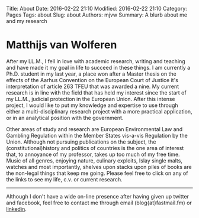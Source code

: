 Title: About
Date: 2016-02-22 21:10
Modified: 2016-02-22 21:10
Category: Pages
Tags: about
Slug: about
Authors: mjvw
Summary: A blurb about me and my research

# Matthijs van Wolferen
After my LL.M., I fell in love with academic research, writing and teaching and have made it my goal in life to succeed in these things. I am currently a Ph.D. student in my last year, a place won after a Master thesis on the effects of the Aarhus Convention on the European Court of Justice it's interpretation of article 263 TFEU that was awarded a nine. My current research is in line with the field that has held my interest since the start of my LL.M., judicial protection in the European Union. After this intense project, I would like to put my knowledge and expertise to use through either a multi-disciplinary research project with a more practical application, or in an analytical position with the government.

Other areas of study and research are European Environmental Law and Gambling Regulation within the Member States vis-a-vis Regulation by the Union. Although not pursuing publications on the subject, the (constitutional)history and politics of countries is the one area of interest that, to annoyance of my professor, takes up too much of my free time. Music of all genres, enjoying nature, culinary exploits, Islay single malts, watches and most importantly, shelves upon stacks upon piles of books are the non-legal things that keep me going. Please feel free to click on any of the links to see my life, c.v. or current research.
- - -
Although I don't have a wide on-line presence after having given up twitter and facebook, feel free to contact me through email (blog{at}fastmail.fm) or [linkedin](https://www.linkedin.com/in/matthijsvanwolferen/ "LinkedIn").
